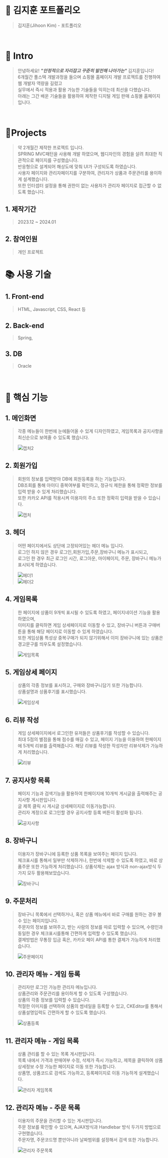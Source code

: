# 📜 김지훈 포트폴리오

> 김지훈(Jihoon Kim) - 포트폴리오

<br />

# 👋 Intro

> 안녕하세요! ***"안정적으로 자리잡고 꾸준히 발전해 나아가는"*** 김지훈입니다!  
> 6개월간 풀스택 개발과정을 들으며 쇼핑몰 홈페이지 개발 프로젝트를 진행하여 웹 개발자 역량을 길렀고  
> 실무에서 즉시 적용과 활용 가능한 기술들을 익히는데 최선을 다했습니다.  
> 아래는 그간 배운 기술들을 활용하여 제작한 디지털 게임 판매 쇼핑몰 홈페이지입니다.  

<br />

# 📝Projects
> 약 2개월간 제작한 프로젝트 입니다.  
> SPRING MVC패턴을 사용해 개발 하였으며, 웹디자인의 경험을 살려 최대한 직관적으로 페이지를 구성했습니다.  
> 반응형으로 설계되어 해상도에 맞춰 UI가 구성되도록 하였습니다.  
> 사용자 페이지와 관리자페이지를 구분하여, 관리자가 상품과 주문관리를 용이하게 설계했습니다.  
> 또한 인터셉터 설정을 통해 권한이 없는 사용자가 관리자 페이지로 접근할 수 없도록 했습니다.  

## 1. 제작기간
> 2023.12 ~ 2024.01

## 2. 참여인원
> 개인 프로젝트

# 📚 사용 기술

## 1. Front-end
> HTML, Javascript, CSS, React 등

## 2. Back-end
> Spring, 

## 3. DB
> Oracle  

<br />

# 🔑 핵심 기능

## 1. 메인화면
> 각종 메뉴들이 한번에 눈에들어올 수 있게 디자인하였고, 게임목록과 공지사항을 최신순으로 보여줄 수 있도록 했습니다.
> 
> ![캡처2](https://github.com/KJH4030/dgames/assets/148828513/c647368c-409d-4ce7-99ec-9ebe4729fab9)

## 2. 회원가입
> 회원의 정보를 입력받아 DB에 회원등록을 하는 기능입니다.  
> DB조회를 통해 아이디 중복여부를 확인하고, 정규식 제한을 통해 정확한 정보를 입력 받을 수 있게 처리했습니다.  
> 또한 카카오 API를 적용시켜 이용자의 주소 또한 정확히 입력을 받을 수 있습니다.
> 
> ![캡처](https://github.com/KJH4030/dgames/assets/148828513/6c5c557e-9243-458a-9176-9ba65538814d)

## 3. 헤더
> 어떤 페이지에서도 상단에 고정되어있는 헤더 메뉴 입니다.  
> 로그인 하지 않은 경우 로그인,회원가입,주문,장바구니 메뉴가 표시되고,  
> 로그인 한 경우 최근 로그인 시간, 로그아운, 마이페이지, 주문, 장바구니 메뉴가 표시되게 하였습니다.
> 
> ![헤더1](https://github.com/KJH4030/dgames/assets/148828513/936a29ba-0aab-4891-ae71-3e0efdac610e)  
> ![헤더2](https://github.com/KJH4030/dgames/assets/148828513/542c6470-8829-4e0c-be15-1a015b333a33)  

## 4. 게임목록
> 한 페이지에 상품이 9개씩 표시될 수 있도록 하였고, 페이지네이션 기능을 활용하였으며,  
> 이미지를 클릭하면 게임 상세페이지로 이동할 수 있고, 장바구니 버튼과 구매버튼을 통해 해당 페이지로 이동할 수 있게 하였습니다.  
> 또한 게임상품 특성상 중복구매가 되지 않기위해서 이미 장바구니에 있는 상품은 경고문구를 띄우도록 설정했습니다.
> 
> ![게임목록](https://github.com/KJH4030/dgames/assets/148828513/211ab563-1443-49cd-831f-cef92a185aa8)

## 5. 게임상세 페이지
> 상품의 각종 정보를 표시하고, 구매와 장바구니담기 또한 가능합니다.  
> 상품설명과 상품후기를 표시했습니다.
> 
> ![게임상세](https://github.com/KJH4030/dgames/assets/148828513/44589a31-3552-48be-a668-88d9468d1c09)  

## 6. 리뷰 작성
> 게임 상세페이지에서 로그인한 유저들은 상품후기를 작성할 수 있습니다.  
> 최대 5점의 별점을 통해 점수를 매길 수 있고, 페이지 기능을 이용하여 한페이지에 5개씩 리뷰를 출력해줍니다.
> 해당 리뷰를 작성한 작성자만 리뷰삭제가 가능하게 처리했습니다.  
> 
> ![리뷰](https://github.com/KJH4030/dgames/assets/148828513/e8a3cb96-e442-49c4-97b1-74bfed15f6a0)  

## 7. 공지사항 목록
> 페이지 기능과 검색기능을 활용하여 한페이지에 10개씩 게시글을 출력해주는 공지사항 게시판입니다.  
> 글 제목 클릭 시 게시글 상세페이지로 이동가능합니다.  
> 관리자 계정으로 로그인할 경우 공지사항 등록 버튼이 활성화 됩니다.
> 
> ![공지사항](https://github.com/KJH4030/dgames/assets/148828513/0d70b077-5eb7-439c-ab10-81eb4780c2ab)

## 8. 장바구니
> 이용자가 장바구니에 등록한 상품 목록을 보여주는 페이지 입니다.  
> 체크표시를 통해서 일부만 삭제하거나, 한번에 삭제할 수 있도록 하였고, 바로 상품주문 또한 가능하게 처리했습니다.
> 상품삭제는 ajax 방식과 non-ajax방식 두가지 모두 활용해보았습니다.  
>
> ![장바구니](https://github.com/KJH4030/dgames/assets/148828513/fd0d8a0d-c290-4fa1-b1cc-d292c609f5bf)

## 9. 주문처리
> 장바구니 목록에서 선택하거나, 혹은 상품 메뉴에서 바로 구매를 원하는 경우 볼 수 있는 페이지입니다.  
> 주문자의 정보를 보여주고, 받는 사람의 정보를 따로 입력할 수 있으며, 수령인과 동일한 경우 체크표시를통해 간편하게 입력할 수 있도록 했습니다.  
> 결제방법은 무통장 입금 혹은, 카카오 페이 API를 통한 결제가 가능하게 처리했습니다.
>
> ![주문페이지](https://github.com/KJH4030/dgames/assets/148828513/51267730-3da2-4d19-8e40-08e3a9f7d1e5)

## 10. 관리자 메뉴 - 게임 등록
> 관리자만 로그인 가능한 관리자 메뉴입니다.  
> 상품관리와 주문관리를 용이하게 할 수 있도록 구성했습니다.  
> 상품의 각종 정보를 입력할 수 있습니다.  
> 적절한 이미지를 선택하여 상품의 썸네일을 등록할 수 있고, CKEditor를 통해서 상품설명입력도 간편하게 할 수 있도록 했습니다.  
>
> ![상품등록](https://github.com/KJH4030/dgames/assets/148828513/65c81a81-786f-4e0f-808e-9d9a248cb4ea)  

## 11. 관리자 메뉴 - 게임 목록
> 상품 관리를 할 수 있는 목록 게시판입니다.  
> 목록 내에서 가격과 판매여부 수정, 삭제가 즉시 가능하고, 제목을 클릭하여 상품 상세정보 수정 가능한 페이지로 이동 또한 가능합니다.  
> 상품명, 상품코드로 검색도 가능하고, 등록페이지로 이동 가능하게 설계했습니다.  
>  
> ![관리자 게임목록](https://github.com/KJH4030/dgames/assets/148828513/adc144b0-7f46-496c-919d-b266348658f3)

## 12. 관리자 메뉴 - 주문 목록
> 이용자의 주문을 관리할 수 있는 게시판입니다.  
> 주문 정보를 확인할 수 있으며, AJAX방식과 Handlebar 방식 두가지 방법으로 구현했습니다.  
> 주문자명, 주문코드명 뿐만아니라 날짜범위를 설정해서 검색 또한 가능합니다.  
>  
> ![관리자 주문목록](https://github.com/KJH4030/dgames/assets/148828513/70c1f6b1-b16f-4946-b367-2ab84e9a8be7)
